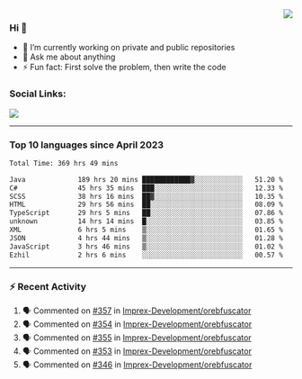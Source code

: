 <!--
<a href="https://wuffy.eu">
  <img align="right" src="https://github.com/ngloader/ngloader/blob/devcard/devcard.png" height="410" width="300" alt="NgLoader's Dev Card"/>
</a>
-->

<a href="https://wuffy.eu">
  <img align="right" src="https://github-readme-stats.vercel.app/api?username=ngloader&count_private=true&include_all_commits=true&show_icons=true&theme=dracula" />
</a>

### Hi 👋
- 🔭 I’m currently working on private and public repositories
- 💬 Ask me about anything
- ⚡ Fun fact: First solve the problem, then write the code

### Social Links:
<a href="https://discord.gg/jUtRU5Q">
  <img src="https://dcbadge.vercel.app/api/shield/128286216708685824?style=flat&theme=clean&compact=true" />
</a>

<!--
---

<div>
  <img src="https://github-readme-stats.vercel.app/api/wakatime?username=NgLoader&api_domain=wakapi.wuffy.dev&bg_color=282a36&title_color=ff6e96&icon_color=2F855A&text_color=ffffff&custom_title=Week%20Stats&layout=compact" />
</div>

---

<div>
  <img height="170" align="left" src="https://github-readme-stats.vercel.app/api?username=ngloader&count_private=true&include_all_commits=true&show_icons=true&theme=dracula" />
  <img src="https://github-readme-stats.vercel.app/api/top-langs/?username=ngloader&layout=compact&theme=dracula" />
</div>

---

<a href="https://github.com/ryo-ma/github-profile-trophy">
  <img width=800 src="https://github-profile-trophy.vercel.app/?username=ngloader&column=8&theme=dracula&no-frame=true"/>
</a>
-->

---

### Top 10 languages since April 2023

<!--START_SECTION:waka-->

```txt
Total Time: 369 hrs 49 mins

Java             189 hrs 20 mins ████████████▓░░░░░░░░░░░░   51.20 %
C#               45 hrs 35 mins  ███░░░░░░░░░░░░░░░░░░░░░░   12.33 %
SCSS             38 hrs 16 mins  ██▓░░░░░░░░░░░░░░░░░░░░░░   10.35 %
HTML             29 hrs 56 mins  ██░░░░░░░░░░░░░░░░░░░░░░░   08.09 %
TypeScript       29 hrs 5 mins   ██░░░░░░░░░░░░░░░░░░░░░░░   07.86 %
unknown          14 hrs 14 mins  █░░░░░░░░░░░░░░░░░░░░░░░░   03.85 %
XML              6 hrs 5 mins    ▒░░░░░░░░░░░░░░░░░░░░░░░░   01.65 %
JSON             4 hrs 44 mins   ▒░░░░░░░░░░░░░░░░░░░░░░░░   01.28 %
JavaScript       3 hrs 46 mins   ▒░░░░░░░░░░░░░░░░░░░░░░░░   01.02 %
Ezhil            2 hrs 6 mins    ░░░░░░░░░░░░░░░░░░░░░░░░░   00.57 %
```

<!--END_SECTION:waka-->

---

### :zap: Recent Activity
<!--START_SECTION:activity-->
1. 🗣 Commented on [#357](https://github.com/Imprex-Development/orebfuscator/issues/357#issuecomment-1948782311) in [Imprex-Development/orebfuscator](https://github.com/Imprex-Development/orebfuscator)
2. 🗣 Commented on [#354](https://github.com/Imprex-Development/orebfuscator/issues/354#issuecomment-1946690988) in [Imprex-Development/orebfuscator](https://github.com/Imprex-Development/orebfuscator)
3. 🗣 Commented on [#355](https://github.com/Imprex-Development/orebfuscator/issues/355#issuecomment-1946652155) in [Imprex-Development/orebfuscator](https://github.com/Imprex-Development/orebfuscator)
4. 🗣 Commented on [#353](https://github.com/Imprex-Development/orebfuscator/issues/353#issuecomment-1937006950) in [Imprex-Development/orebfuscator](https://github.com/Imprex-Development/orebfuscator)
5. 🗣 Commented on [#346](https://github.com/Imprex-Development/orebfuscator/issues/346#issuecomment-1913349537) in [Imprex-Development/orebfuscator](https://github.com/Imprex-Development/orebfuscator)
<!--END_SECTION:activity-->
